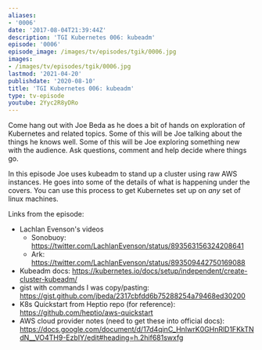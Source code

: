 ```yaml
---
aliases:
- '0006'
date: '2017-08-04T21:39:44Z'
description: 'TGI Kubernetes 006: kubeadm'
episode: '0006'
episode_image: /images/tv/episodes/tgik/0006.jpg
images:
- /images/tv/episodes/tgik/0006.jpg
lastmod: '2021-04-20'
publishdate: '2020-08-10'
title: 'TGI Kubernetes 006: kubeadm'
type: tv-episode
youtube: 2Yyc2R8yDRo
---
```


Come hang out with Joe Beda as he does a bit of hands on exploration of Kubernetes and related topics. Some of this will be Joe talking about the things he knows well. Some of this will be Joe exploring something new with the audience. Ask questions, comment and help decide where things go.

In this episode Joe uses kubeadm to stand up a cluster using raw AWS instances.  He goes into some of the details of what is happening under the covers.  You can use this process to get Kubernetes set up on *any* set of linux machines.

Links from the episode:
* Lachlan Evenson&#39;s videos
  - Sonobuoy: https://twitter.com/LachlanEvenson/status/893563156324208641
  - Ark: https://twitter.com/LachlanEvenson/status/893509442750169088
* Kubeadm docs: https://kubernetes.io/docs/setup/independent/create-cluster-kubeadm/
* gist with commands I was copy/pasting: https://gist.github.com/jbeda/2317cbfdd6b75288254a79468ed30200
* K8s Quickstart from Heptio repo (for reference): https://github.com/heptio/aws-quickstart
* AWS cloud provider notes (need to get these into official docs): https://docs.google.com/document/d/17d4qinC_HnIwrK0GHnRlD1FKkTNdN__VO4TH9-EzbIY/edit#heading=h.2hif681swxfg